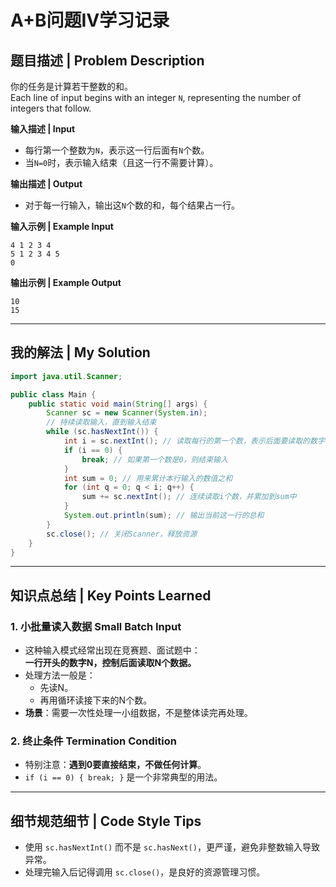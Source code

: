# A+B问题Ⅳ学习记录

## 题目描述 | Problem Description
你的任务是计算若干整数的和。  
Each line of input begins with an integer `N`, representing the number of integers that follow.

**输入描述 | Input**  
- 每行第一个整数为`N`，表示这一行后面有`N`个数。
- 当`N=0`时，表示输入结束（且这一行不需要计算）。

**输出描述 | Output**  
- 对于每一行输入，输出这`N`个数的和，每个结果占一行。

**输入示例 | Example Input**
```
4 1 2 3 4
5 1 2 3 4 5
0
```

**输出示例 | Example Output**
```
10
15
```

---

## 我的解法 | My Solution

```java
import java.util.Scanner;

public class Main {
    public static void main(String[] args) {
        Scanner sc = new Scanner(System.in);
        // 持续读取输入，直到输入结束
        while (sc.hasNextInt()) {
            int i = sc.nextInt(); // 读取每行的第一个数，表示后面要读取的数字个数
            if (i == 0) {
                break; // 如果第一个数是0，则结束输入
            }
            int sum = 0; // 用来累计本行输入的数值之和
            for (int q = 0; q < i; q++) {
                sum += sc.nextInt(); // 连续读取i个数，并累加到sum中
            }
            System.out.println(sum); // 输出当前这一行的总和
        }
        sc.close(); // 关闭Scanner，释放资源
    }
}
```

---

## 知识点总结 | Key Points Learned

### 1. 小批量读入数据 Small Batch Input
- 这种输入模式经常出现在竞赛题、面试题中：  
  **一行开头的数字N，控制后面读取N个数据。**
- 处理方法一般是：
  - 先读N。
  - 再用循环读接下来的N个数。
- **场景**：需要一次性处理一小组数据，不是整体读完再处理。

### 2. 终止条件 Termination Condition
- 特别注意：**遇到0要直接结束，不做任何计算**。
- `if (i == 0) { break; }` 是一个非常典型的用法。

---

## 细节规范细节 | Code Style Tips
- 使用 `sc.hasNextInt()` 而不是 `sc.hasNext()`，更严谨，避免非整数输入导致异常。
- 处理完输入后记得调用 `sc.close()`，是良好的资源管理习惯。
